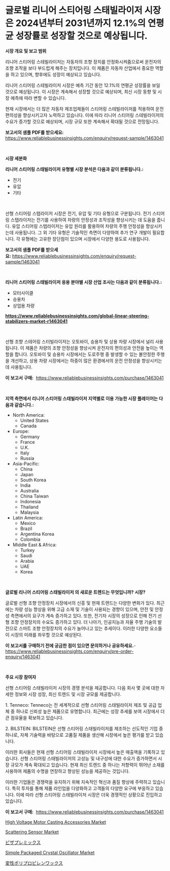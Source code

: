 <p><h1>글로벌 리니어 스티어링 스태빌라이저 시장은 2024년부터 2031년까지 12.1%의 연평균 성장률로 성장할 것으로 예상됩니다.</h1></p><p><strong>시장 개요 및 보고 범위</strong></p>
<p><p>리니어 스티어링 스테빌라이저는 자동차의 조향 장치를 안정화시켜줌으로써 운전자의 조향 조작을 보다 부드럽게 해주는 장치입니다. 이 제품은 자동차 산업에서 중요한 역할을 하고 있으며, 향후에도 성장이 예상되고 있습니다. </p><p>리니어 스티어링 스테빌라이저 시장은 예측 기간 동안 12.1%의 연평균 성장률을 보일 것으로 예상됩니다. 이 시장은 계속해서 성장할 것으로 예상되며, 최신 시장 동향 및 시장 예측에 따라 변할 수 있습니다. </p><p>현재 시장에서는 더 많은 자동차 제조업체들이 스티어링 스테빌라이저를 적용하여 운전 편의성을 향상시키고자 노력하고 있습니다. 이에 따라 리니어 스티어링 스테빌라이저의 수요가 증가할 것으로 예상되며, 시장 규모 또한 계속해서 확대될 것으로 전망됩니다.</p></p>
<p><strong>보고서의 샘플 PDF를 받으세요:</strong> <a href="https://www.reliablebusinessinsights.com/enquiry/request-sample/1463041">https://www.reliablebusinessinsights.com/enquiry/request-sample/1463041</a></p>
<p>&nbsp;</p>
<p><strong>시장 세분화</strong></p>
<p><strong>리니어 스티어링 스태빌라이저 유형별 시장 분석은 다음과 같이 분류됩니다.:</strong></p>
<p><ul><li>전기</li><li>유압</li><li>기타</li></ul></p>
<p>&nbsp;</p>
<p><p>선형 스티어링 스탭라이저 시장은 전기, 유압 및 기타 유형으로 구분됩니다. 전기 스티어링 스탭라이저는 전기를 사용하여 차량의 안정성과 조작성을 향상시키는 데 도움을 줍니다. 유압 스티어링 스탭라이저는 유압 원리를 활용하여 차량의 주행 안정성을 향상시키는데 사용됩니다. 그 외 기타 유형은 기술적인 측면이 다양하여 추가 연구 개발이 필요합니다. 각 유형에는 고유한 장단점이 있으며 시장에서 다양한 용도로 사용됩니다.</p></p>
<p><strong>보고서의 샘플 PDF를 받으세요:</strong>&nbsp;<a href="https://www.reliablebusinessinsights.com/enquiry/request-sample/1463041">https://www.reliablebusinessinsights.com/enquiry/request-sample/1463041</a></p>
<p>&nbsp;</p>
<p><strong> 리니어 스티어링 스태빌라이저 응용 분야별 시장 산업 조사는 다음과 같이 분류됩니다.:</strong></p>
<p><ul><li>모터사이클</li><li>승용차</li><li>상업용 차량</li></ul></p>
<p><strong><a href="https://www.reliablebusinessinsights.com/global-linear-steering-stabilizers-market-r1463041">https://www.reliablebusinessinsights.com/global-linear-steering-stabilizers-market-r1463041</a></strong></p>
<p>&nbsp;</p>
<p><p>선형 조향 스테어링 스터빌라이저는 오토바이, 승용차 및 상용 차량 시장에서 널리 사용됩니다. 이 제품은 차량의 조향 안정성을 향상시켜 운전자의 편의성과 안전을 높이는 역할을 합니다. 오토바이 및 승용차 시장에서는 도로주행 중 발생할 수 있는 불안정한 주행을 개선하고, 상용 차량 시장에서는 하중이 많은 환경에서의 운전 안정성을 향상시키는 데 사용됩니다.</p></p>
<p><strong>이 보고서 구매:</strong>&nbsp; <a href="https://www.reliablebusinessinsights.com/purchase/1463041">https://www.reliablebusinessinsights.com/purchase/1463041</a></p>
<p>&nbsp;</p>
<p><strong>지역 측면에서 리니어 스티어링 스태빌라이저 지역별로 이용 가능한 시장 플레이어는 다음과 같습니다.:</strong></p>
<p><ul>
    <li>
        North America:
        <ul>
            <li>United States</li>
            <li>Canada</li>
        </ul>
    </li>
    <li>
        Europe:
        <ul>
            <li>Germany</li>
            <li>France</li>
            <li>U.K.</li>
            <li>Italy</li>
            <li>Russia</li>
        </ul>
    </li>
    <li>
        Asia-Pacific:
        <ul>
            <li>China</li>
            <li>Japan</li>
            <li>South Korea</li>
            <li>India</li>
            <li>Australia</li>
            <li>China Taiwan</li>
            <li>Indonesia</li>
            <li>Thailand</li>
            <li>Malaysia</li>
        </ul>
    </li>
    <li>
        Latin America:
        <ul>
            <li>Mexico</li>
            <li>Brazil</li>
            <li>Argentina Korea</li>
            <li>Colombia</li>
        </ul>
    </li>
    <li>
        Middle East & Africa:
        <ul>
            <li>Turkey</li>
            <li>Saudi</li>
            <li>Arabia</li>
            <li>UAE</li>
            <li>Korea</li>
        </ul>
    </li>
    </ul></p>
<p>&nbsp;</p>
<p><strong>글로벌 리니어 스티어링 스태빌라이저 의 새로운 트렌드는 무엇입니까? 시장?</strong></p>
<p><p>글로벌 선형 조향 안정장치 시장에서의 신흥 및 현재 트렌드는 다양한 변화가 있다. 최근에는 차량 성능 향상을 위해 고급 소재 및 기술이 사용되는 경향이 있으며, 안전 및 안정성 측면에서의 요구가 계속 증가하고 있다. 또한, 전기차 시장의 성장으로 인해 전기 선형 조향 안정장치의 수요도 증가하고 있다. 더 나아가, 인공지능과 자율 주행 기술의 발전으로 스마트 조향 안정장치의 수요가 늘어나고 있는 추세이다. 이러한 다양한 요소들이 시장의 미래를 좌우할 것으로 예상된다.</p></p>
<p><strong>이 보고서를 구매하기 전에 궁금한 점이 있으면 문의하거나 공유하세요.</strong>- <a href="https://www.reliablebusinessinsights.com/enquiry/pre-order-enquiry/1463041">https://www.reliablebusinessinsights.com/enquiry/pre-order-enquiry/1463041</a></p>
<p>&nbsp;</p>
<p><strong>주요 시장 참여자</strong></p>
<p><p>선형 스티어링 스태빌라이저 시장의 경쟁 분석을 제공합니다. 다음 회사 몇 곳에 대한 자세한 정보와 시장 성장, 최신 트렌드 및 시장 규모를 제공합니다.</p><p>1. Tenneco: Tenneco는 전 세계적으로 선형 스티어링 스태빌라이저 제조 및 공급 업체 중 하나로 신뢰성 높은 제품으로 유명합니다. 최근에는 성장 추세를 보여 시장에서 더 큰 점유율을 확보하고 있습니다.</p><p>2. BILSTEIN: BILSTEIN은 선형 스티어링 스태빌라이저를 제조하는 선도적인 기업 중 하나로, 자체 기술력을 바탕으로 고품질 제품을 생산해 시장에서 높은 평가를 받고 있습니다.</p><p>이러한 회사들은 현재 선형 스티어링 스태빌라이저 시장에서 높은 매출액을 기록하고 있습니다. 선형 스티어링 스태빌라이저의 고성능 및 내구성에 대한 수요가 증가하면서 시장 규모가 계속 확대되고 있습니다. 현재 최신 트렌드 중 하나는 저항력이 뛰어난 소재를 사용하여 제품의 수명을 연장하고 향상된 성능을 제공하는 것입니다.</p><p>이러한 기업들은 경쟁력을 유지하기 위해 지속적인 혁신과 품질 향상에 주력하고 있습니다. 특히 투자를 통해 제품 라인업을 다양화하고 고객들의 다양한 요구에 부응하고 있습니다. 이에 따라 선형 스티어링 스태빌라이저 시장은 더욱 경쟁적인 상황으로 진입하고 있습니다.</p></p>
<p><strong>이 보고서 구매:</strong>&nbsp;&nbsp;<a href="https://www.reliablebusinessinsights.com/purchase/1463041">https://www.reliablebusinessinsights.com/purchase/1463041</a></p>
<p><p><a href="https://github.com/markusgodoy/Market-Research-Report-List-3/blob/main/high-voltage-motor-casting-accessories-market.md">High Voltage Motor Casting Accessories Market</a></p><p><a href="https://issuu.com/reportprime-2/docs/scattering-sensor-market-size-2030.pptx">Scattering Sensor Market</a></p><p><a href="https://github.com/DudleyFerry/Market-Research-Report-List-1/blob/main/3997743103949.md">ピザプレミックス</a></p><p><a href="https://issuu.com/reportprime-2/docs/simple-packaged-crystal-oscillator-market-size-203">Simple Packaged Crystal Oscillator Market</a></p><p><a href="https://medium.com/@munroco657/%E6%94%B9%E8%89%AF%E3%81%95%E3%82%8C%E3%81%9F%E3%83%9D%E3%83%AA%E3%83%97%E3%83%AD%E3%83%94%E3%83%AC%E3%83%B3%E3%83%AF%E3%83%83%E3%82%AF%E3%82%B9%E5%B8%82%E5%A0%B4-%E5%B8%82%E5%A0%B4cagr-%E5%B8%82%E5%A0%B4%E3%83%88%E3%83%AC%E3%83%B3%E3%83%89-%E3%81%8A%E3%82%88%E3%81%B3%E6%88%90%E9%95%B7%E6%88%A6%E7%95%A5%E3%81%AB%E9%96%A2%E3%81%99%E3%82%8Binsights-171707de4e96">変性ポリプロピレンワックス</a></p></p>